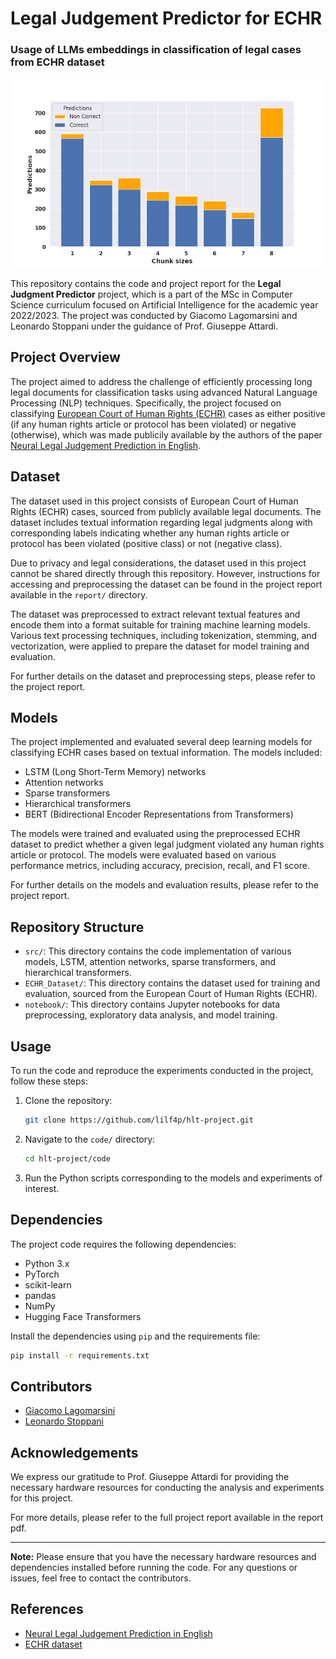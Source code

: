 # Legal Judgement Predictor for ECHR
### Usage of LLMs embeddings in classification of legal cases from ECHR dataset
![echr](images/chunks_pred_isto.png)

This repository contains the code and project report for the **Legal Judgment Predictor** project, which is a part of the MSc in Computer Science curriculum focused on Artificial Intelligence for the academic year 2022/2023. The project was conducted by Giacomo Lagomarsini and Leonardo Stoppani under the guidance of Prof. Giuseppe Attardi.

## Project Overview

The project aimed to address the challenge of efficiently processing long legal documents for classification tasks using advanced Natural Language Processing (NLP) techniques. Specifically, the project focused on classifying [European Court of Human Rights (ECHR)][def1] cases as either positive (if any human rights article or protocol has been violated) or negative (otherwise), which was made publicily available by the authors of the paper [Neural Legal Judgement Prediction in English][def2].

## Dataset

The dataset used in this project consists of European Court of Human Rights (ECHR) cases, sourced from publicly available legal documents. The dataset includes textual information regarding legal judgments along with corresponding labels indicating whether any human rights article or protocol has been violated (positive class) or not (negative class). 

Due to privacy and legal considerations, the dataset used in this project cannot be shared directly through this repository. However, instructions for accessing and preprocessing the dataset can be found in the project report available in the `report/` directory. 

The dataset was preprocessed to extract relevant textual features and encode them into a format suitable for training machine learning models. Various text processing techniques, including tokenization, stemming, and vectorization, were applied to prepare the dataset for model training and evaluation. 

For further details on the dataset and preprocessing steps, please refer to the project report.

## Models

The project implemented and evaluated several deep learning models for classifying ECHR cases based on textual information. The models included:

- LSTM (Long Short-Term Memory) networks
- Attention networks
- Sparse transformers
- Hierarchical transformers
- BERT (Bidirectional Encoder Representations from Transformers)

The models were trained and evaluated using the preprocessed ECHR dataset to predict whether a given legal judgment violated any human rights article or protocol. The models were evaluated based on various performance metrics, including accuracy, precision, recall, and F1 score.

For further details on the models and evaluation results, please refer to the project report.

## Repository Structure

- `src/`: This directory contains the code implementation of various models, LSTM, attention networks, sparse transformers, and hierarchical transformers.
- `ECHR_Dataset/`: This directory contains the dataset used for training and evaluation, sourced from the European Court of Human Rights (ECHR).
- `notebook/`: This directory contains Jupyter notebooks for data preprocessing, exploratory data analysis, and model training.

## Usage

To run the code and reproduce the experiments conducted in the project, follow these steps:

1. Clone the repository:

   ```bash
   git clone https://github.com/lilf4p/hlt-project.git
   ```

2. Navigate to the `code/` directory:

   ```bash
   cd hlt-project/code
   ```

3. Run the Python scripts corresponding to the models and experiments of interest.

## Dependencies

The project code requires the following dependencies:

- Python 3.x
- PyTorch
- scikit-learn
- pandas
- NumPy
- Hugging Face Transformers

Install the dependencies using `pip` and the requirements file:

```bash
pip install -r requirements.txt
```

## Contributors

- [Giacomo Lagomarsini](https://github.com/g-lago8)
- [Leonardo Stoppani](https://github.com/lilf4p)

## Acknowledgements

We express our gratitude to Prof. Giuseppe Attardi for providing the necessary hardware resources for conducting the analysis and experiments for this project.

For more details, please refer to the full project report available in the report pdf.

---
**Note:** Please ensure that you have the necessary hardware resources and dependencies installed before running the code. For any questions or issues, feel free to contact the contributors.

## References
- [Neural Legal Judgement Prediction in English][def2]
- [ECHR dataset][def1]

[def1]: https://archive.org/details/ECHR-ACL2019
[def2]: https://aclanthology.org/P19-1424.pdf
